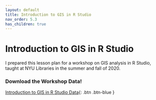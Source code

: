 ```yaml
---
layout: default
title: Introduction to GIS in R Studio
nav_order: 5.3
has_children: true
---
```

# Introduction to GIS in R Studio

I prepared this lesson plan for a workshop on GIS analysis in R Studio, taught at NYU Libraries in the summer and fall of 2020. 

### __Download the Workshop Data!__

[Introduction to GIS in R Studio Data](https://github.com/aranganath24/R_Geospatial/raw/gh-pages/R-GIS-tutorial-data.zip){: .btn .btn-blue }  